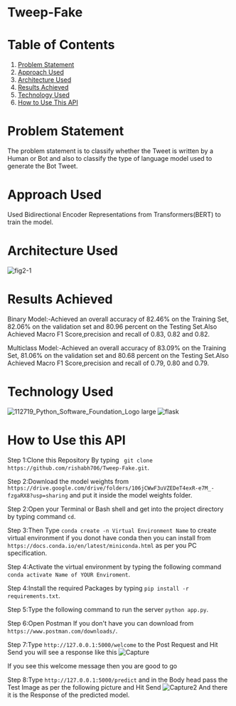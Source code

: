 # Tweep-Fake

# Table of Contents
1. [Problem Statement](#problem-statement)
2. [Approach Used](#approach-used)
3. [Architecture Used](#architecture-used)
3. [Results Achieved](#results-achieved)
4. [Technology Used](#technology-used)
5. [How to Use This API](#how-to-use-this-api)

# Problem Statement
The problem statement is to classify whether the Tweet is written by a Human or Bot and also to classify the type of language model used to generate the Bot Tweet. 

# Approach Used
Used Bidirectional Encoder Representations from Transformers(BERT) to train the model.

# Architecture Used
![fig2-1](https://user-images.githubusercontent.com/37527532/95648499-525ca280-0af5-11eb-9178-74c37bad07d9.png)

# Results Achieved
Binary Model:-Achieved an overall accuracy of 82.46% on the Training Set, 82.06% on the validation set and 80.96 percent on the Testing Set.Also Achieved Macro F1 Score,precision and recall of 0.83, 0.82 and 0.82.

Multiclass Model:-Achieved an overall accuracy of 83.09% on the Training Set, 81.06% on the validation set and 80.68 percent on the Testing Set.Also Achieved Macro F1 Score,precision and recall of 0.79, 0.80 and 0.79.

# Technology Used
![112719_Python_Software_Foundation_Logo large](https://user-images.githubusercontent.com/37527532/91639130-21874900-ea32-11ea-8c44-b7c20a76452c.jpg)
![flask](https://user-images.githubusercontent.com/37527532/91639099-c2293900-ea31-11ea-9b8e-6a4309abc1df.png)

# How to Use this API
Step 1:Clone this Repository By typing ``` git clone https://github.com/rishabh706/Tweep-Fake.git```.

Step 2:Download the model weights from ```https://drive.google.com/drive/folders/106jCWwF3uVZEDeT4exR-e7M_-fzgaRX8?usp=sharing``` and put it inside the model weights folder.

Step 2:Open your Terminal or Bash shell and get into the project directory by typing command ```cd```.

Step 3:Then Type ```conda create -n Virtual Environment Name``` to create virtual environment if you donot have conda then you can install from ```https://docs.conda.io/en/latest/miniconda.html``` as per you PC specification.

Step 4:Activate the virtual environment by typing the following command ```conda activate Name of YOUR Enviroment```.

Step 4:Install the required Packages by typing ```pip install -r requirements.txt```.

Step 5:Type the following command to run the server ```python app.py```.

Step 6:Open Postman If you don't have you can download from ```https://www.postman.com/downloads/```.

Step 7:Type  ```http://127.0.0.1:5000/welcome``` to the Post Request and Hit Send you will see a response like this
![Capture](https://user-images.githubusercontent.com/37527532/95648877-2989dc80-0af8-11eb-82f9-d32a91d0800a.JPG)

If you see this welcome message then you are good to go

Step 8:Type ```http://127.0.0.1:5000/predict``` and in the Body head pass the Test Image as per the following picture and Hit Send
![Capture2](https://user-images.githubusercontent.com/37527532/91639686-f141a980-ea35-11ea-9f5f-73003c346bf3.JPG)
And there it is the Response of the predicted model.

